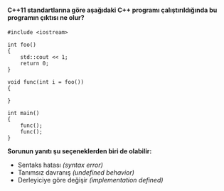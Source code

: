#### C++11 standartlarına göre aşağıdaki C++ programı çalıştırıldığında bu programın çıktısı ne olur?

```
#include <iostream>

int foo()
{
	std::cout << 1;
	return 0;
}

void func(int i = foo())
{

}

int main()
{
	func();
	func();
}
```

__Sorunun yanıtı şu seçeneklerden biri de olabilir:__

+ Sentaks hatası *(syntax error)*
+ Tanımsız davranış *(undefined behavior)*
+ Derleyiciye göre değişir *(implementation defined)*
